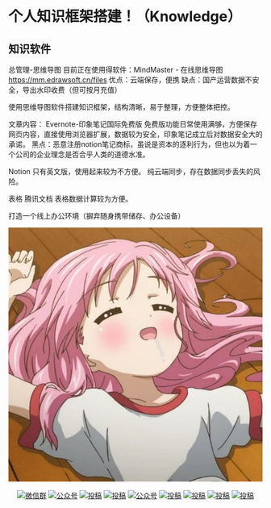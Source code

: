 # 个人知识框架搭建！（Knowledge）

## 知识软件

总管理-思维导图
  目前正在使用得软件：MindMaster - 在线思维导图 https://mm.edrawsoft.cn/files
  优点：云端保存，便携
  缺点：国产运营数据不安全，导出水印收费（但可按月充值）
  
  使用思维导图软件搭建知识框架，结构清晰，易于整理，方便整体把控。
  
  
文章内容：
Evernote-印象笔记国际免费版
免费版功能日常使用满够，方便保存网页内容，直接使用浏览器扩展，数据较为安全，印象笔记成立后对数据安全大的承诺。
黑点：恶意注册notion笔记商标，虽说是资本的逐利行为，但也以为着一个公司的企业理念是否合乎人类的道德水准。

Notion
只有英文版，使用起来较为不方便。
纯云端同步，存在数据同步丢失的风险。

表格
腾讯文档
表格数据计算较为方便。


打造一个线上办公环境（摒弃随身携带储存、办公设备）



 ![image text](https://github.com/ICEOOX/Knowledge/blob/master/photo_1%4026-03-2020_06-27-41.jpg)
 



<p align="center">
  <a href="#微信"><img src="https://camo.githubusercontent.com/59d7f19ba1af85247e016858a63045f8fe9a8c19/68747470733a2f2f696d672e736869656c64732e696f2f62616467652f7765436861742de5beaee4bfa1e7bea42d626c75652e737667" alt="微信群" data-canonical-src="https://img.shields.io/badge/weChat-微信群-blue.svg" style="max-width:100%;"></a>
  <a href="#公众号"><img src="https://camo.githubusercontent.com/a379920d2a34962711cc813e90aa0b1d058da1f0/68747470733a2f2f696d672e736869656c64732e696f2f62616467652f2545352538352541432545342542432539372545352538462542372de4b889e5a4aae5ad90e69596e4b8992d6c69676874677265792e737667" alt="公众号" data-canonical-src="https://img.shields.io/badge/%E5%85%AC%E4%BC%97%E5%8F%B7-三太子敖丙-lightgrey.svg" style="max-width:100%;"></a>
  <a href="https://space.bilibili.com/130763764" rel="nofollow"><img src="https://camo.githubusercontent.com/6efc9c83ef8e85b19ce2853b5f69d68255f0c037/68747470733a2f2f696d672e736869656c64732e696f2f62616467652f62696c6962696c692de59394e593a9e59394e593a92d637269746963616c" alt="投稿" data-canonical-src="https://img.shields.io/badge/bilibili-哔哩哔哩-critical" style="max-width:100%;"></a>
  <a href="https://www.toutiao.com/c/user/3270187212/#mid=1557137040287746" rel="nofollow"><img src="https://camo.githubusercontent.com/2c8f8169d98347e3d70ec567a68293df367a5ece/68747470733a2f2f696d672e736869656c64732e696f2f62616467652f746f757469616f2de5a4b4e69da12d396366" alt="投稿" data-canonical-src="https://img.shields.io/badge/toutiao-头条-9cf" style="max-width:100%;"></a>
  <a href="https://juejin.im/user/59b416065188257e671b670a" rel="nofollow"><img src="https://camo.githubusercontent.com/6d206aa03f27a851cf994123ef7be1a8d3192d54/68747470733a2f2f696d672e736869656c64732e696f2f62616467652f6a75656a696e2de68e98e987912d626c75652e737667" alt="公众号" data-canonical-src="https://img.shields.io/badge/juejin-掘金-blue.svg" style="max-width:100%;"></a>
  <a href="https://www.zhihu.com/people/aobingJava/activities" rel="nofollow"><img src="https://camo.githubusercontent.com/f27966f66fe3c9544f0098f32ea037d12bca4cd1/68747470733a2f2f696d672e736869656c64732e696f2f62616467652f7a686968752de79fa5e4b98e2d696e666f726d6174696f6e616c" alt="投稿" data-canonical-src="https://img.shields.io/badge/zhihu-知乎-informational" style="max-width:100%;"></a>
  <a href="https://me.csdn.net/qq_35190492" rel="nofollow"><img src="https://camo.githubusercontent.com/85a04ac4953a80940570b5c86ce73a1d34ff1542/68747470733a2f2f696d672e736869656c64732e696f2f62616467652f6373646e2d4353444e2d7265642e737667" alt="投稿" data-canonical-src="https://img.shields.io/badge/csdn-CSDN-red.svg" style="max-width:100%;"></a>
  <a href="https://my.oschina.net/javaFamily" rel="nofollow"><img src="https://camo.githubusercontent.com/f875e4e1d1df706b591b229544ac3e5a574b0171/68747470733a2f2f696d672e736869656c64732e696f2f62616467652f6f736368696e612de5bc80e6ba90e4b8ade59bbd2d677265656e" alt="投稿" data-canonical-src="https://img.shields.io/badge/oschina-开源中国-green" style="max-width:100%;"></a>
  <a href="https://www.cnblogs.com/aobing/" rel="nofollow"><img src="https://camo.githubusercontent.com/a5cbc2a93cd051c309a8770ef18fa53851d0dae2/68747470733a2f2f696d672e736869656c64732e696f2f62616467652f636e626c6f67732de58d9ae5aea2e59bad2d696d706f7274616e742e737667" alt="投稿" data-canonical-src="https://img.shields.io/badge/cnblogs-博客园-important.svg" style="max-width:100%;"></a>
</p>
